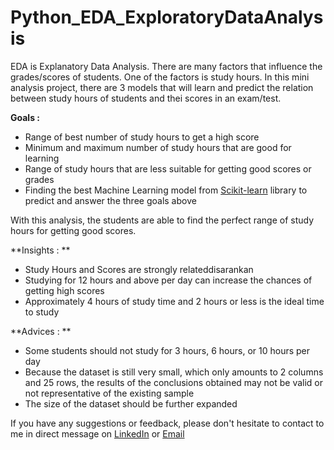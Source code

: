 # Python_EDA_ExploratoryDataAnalysis
EDA is Explanatory Data Analysis. There are many factors that influence the grades/scores of students. One of the factors is study hours. In this mini analysis project, there are 3 models that will learn and predict the relation between study hours of students and thei scores in an exam/test.

**Goals :**
-  Range of best number of study hours to get a high score
-  Minimum and maximum number of study hours that are good for learning
-  Range of study hours that are less suitable for getting good scores or grades
-  Finding the best Machine Learning model from [Scikit-learn](https://scikit-learn.org) library to predict and answer the three goals above

With this analysis, the students are able to find the perfect range of study hours for getting good scores.

**Insights : **
- Study Hours and Scores are strongly relateddisarankan
- Studying for 12 hours and above per day can increase the chances of getting high scores
- Approximately 4 hours of study time and 2 hours or less is the ideal time to study

**Advices : **
- Some students should not study for 3 hours, 6 hours, or 10 hours per day
- Because the dataset is still very small, which only amounts to 2 columns and 25 rows, the results of the conclusions obtained may not be valid or not representative of the existing sample
- The size of the dataset should be further expanded

If you have any suggestions or feedback, please don't hesitate to contact to me in direct message on [LinkedIn](https://linkedin.com/in/raulahmadm) or [Email](mailto:raul.maulidhino@gmail.com)
